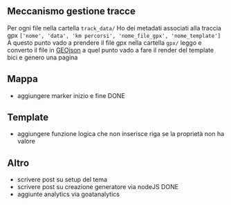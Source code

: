 ## Meccanismo gestione tracce
Per ogni file nella cartella `track_data/`
Ho dei metadati associati alla traccia gpx `['nome', 'data', 'km percorsi', 'nome_file_gpx', 'nome_template']`
A questo punto vado a prendere il file gpx nella cartella `gpx/`
leggo e converto il file in [GEOjson](https://geojson.org)
a quel punto vado a fare il render del template bici e genero una pagina


## Mappa
- aggiungere marker inizio e fine DONE

## Template
- aggiungere funzione logica che non inserisce riga se la proprietà non ha valore

## Altro
- scrivere post su setup del tema
- scrivere post su creazione generatore via nodeJS DONE
- aggiunte analytics via goatanalytics

